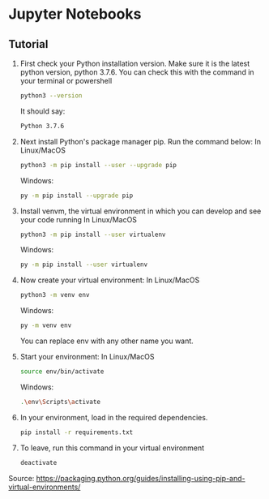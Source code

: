 # Jupyter Notebooks

## Tutorial
1. First check your Python installation version. Make sure it is the latest python version, python 3.7.6. You can check this with the command in your terminal or powershell
    ```bash
    python3 --version
    ```
    
    It should say:
    ```bash
    Python 3.7.6
    ```
2. Next install Python's package manager pip. Run the command below:
    In Linux/MacOS
    ```bash
    python3 -m pip install --user --upgrade pip
    ```
    Windows:
    ```bash
    py -m pip install --upgrade pip
    ```
3. Install venvm, the virtual environment in which you can develop and see your code running
    In Linux/MacOS
    ```bash
    python3 -m pip install --user virtualenv
    ```
    Windows:
    ```bash
    py -m pip install --user virtualenv
    ```
4. Now create your virtual environment:
    In Linux/MacOS
    ```bash
    python3 -m venv env
    ```
    Windows:
    ```bash
    py -m venv env
    ```
    You can replace env with any other name you want.
5. Start your environment:
    In Linux/MacOS
    ```bash
    source env/bin/activate
    ```
    Windows:
    ```bash
    .\env\Scripts\activate
    ```
6. In your environment, load in the required dependencies.
    ```bash
    pip install -r requirements.txt
    ```
7. To leave, run this command in your virtual environment
    ```bash
    deactivate
    ```

Source: https://packaging.python.org/guides/installing-using-pip-and-virtual-environments/